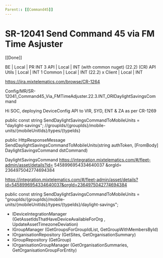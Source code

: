 ```yaml
---
Parent:: [[Command45]]
---
```


# SR-12041 Send Command 45 via FM Time Asjuster

[[Done]]

  BE | Local | PR INT
  3 API | Local | INT (with common nuget) (22.2) (CR)
  API Utils | Local | INT
  1 Common | Local | INT (22.2)
  x Client | Local | INT 

  https://jira.mixtelematics.com/browse/CR-1264

  Config/MR/SR-12041_Command45_Via_FMTimeAdjuster.22.3.INT_ORIDaylightSavingsCommand

Hi SOC, deploying DeviceConfig API to VIR, SYD, ENT & ZA as per CR-1269



  public const string SendDaylightSavingsCommandToMobileUnits = "daylight-savings"; //groupIds/{groupIds}/mobile-units/{mobileUnitIds}/types/{typeIds}

  public HttpResponseMessage SendDaylightSavingsCommandToMobileUnits(string authToken, [FromBody] DaylightSavingsCommand dstCommand)

  DaylightSavingsCommand
  https://integration.mixtelematics.com/#/fleet-admin/asset/details?id=
  5458996954334640037
  &orgId=
  2364975042774694384

  https://integration.mixtelematics.com/#/fleet-admin/asset/details?id=5458996954334640037&orgId=2364975042774694384

  public const string SendDaylightSavingsCommandToMobileUnits = "groupIds/{groupIds}/mobile-units/{mobileUnitIds}/types/{typeIds}/daylight-savings";

  - IDeviceIntegrationManager (GetAssetIdsThatHaveDeviceAvailableForOrg , UpdateAssetTimezoneDeviation)
  - IGroupManager (GetGroupsForGroupIdList, GetGroupWithMembersById)
  - IOrganisationRepository (GetSites, GetOrganisationSummary)
  - IGroupRepository (GetGroup)
  - IOrganisationGroupManager (GetOrganisationSummaries, GetOrganisationGroupForEntity)